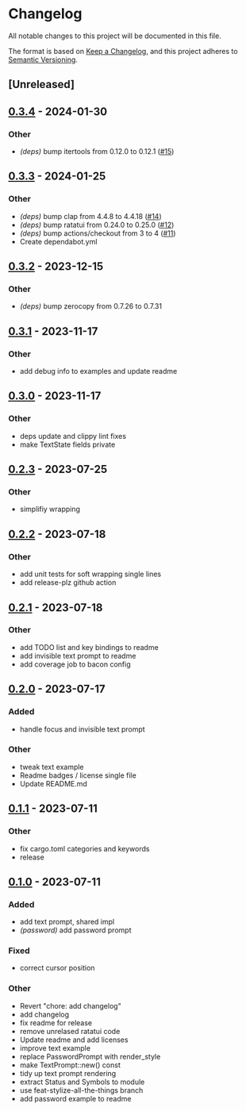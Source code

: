 # Changelog
All notable changes to this project will be documented in this file.

The format is based on [Keep a Changelog](https://keepachangelog.com/en/1.0.0/),
and this project adheres to [Semantic Versioning](https://semver.org/spec/v2.0.0.html).

## [Unreleased]

## [0.3.4](https://github.com/joshka/tui-prompts/compare/v0.3.3...v0.3.4) - 2024-01-30

### Other
- *(deps)* bump itertools from 0.12.0 to 0.12.1 ([#15](https://github.com/joshka/tui-prompts/pull/15))

## [0.3.3](https://github.com/joshka/tui-prompts/compare/v0.3.2...v0.3.3) - 2024-01-25

### Other
- *(deps)* bump clap from 4.4.8 to 4.4.18 ([#14](https://github.com/joshka/tui-prompts/pull/14))
- *(deps)* bump ratatui from 0.24.0 to 0.25.0 ([#12](https://github.com/joshka/tui-prompts/pull/12))
- *(deps)* bump actions/checkout from 3 to 4 ([#11](https://github.com/joshka/tui-prompts/pull/11))
- Create dependabot.yml

## [0.3.2](https://github.com/joshka/tui-prompts/compare/v0.3.1...v0.3.2) - 2023-12-15

### Other
- *(deps)* bump zerocopy from 0.7.26 to 0.7.31

## [0.3.1](https://github.com/joshka/tui-prompts/compare/v0.3.0...v0.3.1) - 2023-11-17

### Other
- add debug info to examples and update readme

## [0.3.0](https://github.com/joshka/tui-prompts/compare/v0.2.3...v0.3.0) - 2023-11-17

### Other
- deps update and clippy lint fixes
- make TextState fields private

## [0.2.3](https://github.com/joshka/tui-prompts/compare/v0.2.2...v0.2.3) - 2023-07-25

### Other
- simplifiy wrapping

## [0.2.2](https://github.com/joshka/tui-prompts/compare/v0.2.1...v0.2.2) - 2023-07-18

### Other
- add unit tests for soft wrapping single lines
- add release-plz github action

## [0.2.1](https://github.com/joshka/tui-prompts/compare/v0.2.0...v0.2.1) - 2023-07-18

### Other
- add TODO list and key bindings to readme
- add invisible text prompt to readme
- add coverage job to bacon config

## [0.2.0](https://github.com/joshka/tui-prompts/compare/v0.1.1...v0.2.0) - 2023-07-17

### Added
- handle focus and invisible text prompt

### Other
- tweak text example
- Readme badges / license single file
- Update README.md

## [0.1.1](https://github.com/joshka/tui-prompts/compare/v0.1.0...v0.1.1) - 2023-07-11

### Other
- fix cargo.toml categories and keywords
- release

## [0.1.0](https://github.com/joshka/tui-prompts/releases/tag/v0.1.0) - 2023-07-11

### Added
- add text prompt, shared impl
- *(password)* add password prompt

### Fixed
- correct cursor position

### Other
- Revert "chore: add changelog"
- add changelog
- fix readme for release
- remove unrelased ratatui code
- Update readme and add licenses
- improve text example
- replace PasswordPrompt with render_style
- make TextPrompt::new() const
- tidy up text prompt rendering
- extract Status and Symbols to module
- use feat-stylize-all-the-things branch
- add password example to readme
